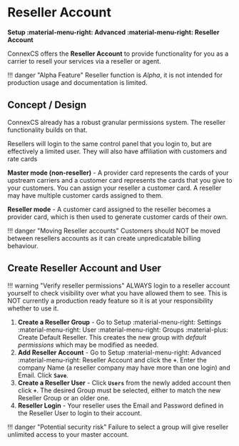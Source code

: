 # Reseller Account
**Setup :material-menu-right: Advanced :material-menu-right: Reseller Account**

ConnexCS offers the **Reseller Account** to provide functionality for you as a carrier to resell your services via a reseller or agent.

!!! danger "Alpha Feature"
    Reseller function is *Alpha*, it is not intended for production usage and documentation is limited.

## Concept / Design

ConnexCS already has a robust granular permissions system. The reseller functionality builds on that.

Resellers will login to the same control panel that you login to, but are effectively a limited user. They will also have affiliation with customers and rate cards

**Master mode (non-reseller)** - A provider card represents the cards of your upstream carriers and a customer card represents the cards that you give to your customers.
You can assign your reseller a customer card. A reseller may have multiple customer cards assigned to them.

**Reseller mode** - A customer card assigned to the reseller becomes a provider card, which is then used to generate customer cards of their own.

!!! danger "Moving Reseller accounts"
    Customers should NOT be moved between resellers accounts as it can create unpredicatable billing behaviour.
	
## Create Reseller Account and User

!!! warning "Verify reseller permissions"
    ALWAYS login to a reseller account yourself to check visibility over what you have allowed them to see. This is NOT currently a production ready feature so it is at your responsibility whether to use it.

1. **Create a Reseller Group** - Go to Setup :material-menu-right: Settings :material-menu-right: User :material-menu-right: Groups :material-plus: Create Default Reseller. This creates the new group with *default permissions* which may be modified as needed. 
2. **Add Reseller Account** - Go to Setup :material-menu-right: Advanced :material-menu-right: Reseller Account and click the **`+`**. Enter the company Name (a reseller company may have more than one login) and Email. Click **`Save`**.
3. **Create a Reseller User** - Click **`Users`** from the newly added account then click **`+`**. The desired Group must be selected, either to match the new Reseller Group or an older one.
5. **Reseller Login** - Your reseller uses the Email and Password defined in the Reseller User to login to their account.

!!! danger "Potential security risk"
    Failure to select a group will give reseller unlimited access to your master account.
